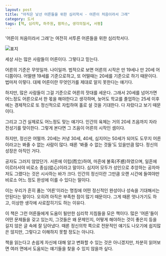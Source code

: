 ```yaml
---
layout: post
title: "아직은 낯선 어른들을 위한 심리학서 - 어른이 처음이라서 그래"
category: 도서
tags: [책, 심리학, 하주원, 팜파스, 생각의질서, 서평]
---
```


'어른이 처음이라서 그래'는
여전히 서투른 어른들을 위한 심리학서다.

![표지](https://lh3.googleusercontent.com/kBZKrgRtQHIktQgHgVfnUZ9XGE1qijN4kA5sdyLlc2LcKQQMSQvUDFBLNJ9OCaJPyxvNhw266e3CrA=s480)

세상 사는 많은 사람들이 어른이다.
그렇다고 믿는다.

어른의 기준은 무엇일까.
나이일까.
법적으로 보면 어른의 시작은 만 19세나 만 20세 어디쯤이다.
어떨땐 19세를 기준으로하고, 또 어떨때는 20세를 기준으로 하기 때문이다.
법마저 이렇다.
대체 어른이란 무엇인가를 제대로 알지 못한다는 얘기다.

하지만, 많은 사람들이 그걸 기준으로 어른의 잣대를 세운다.
그래서 20세를 넘어가면 어느정도 어른으로서 한 몫을 해야한다고 생각하며,
늦어도 학교를 졸업하는 25세 이후에는
경제적으로 또 정신적으로 자립하여 홀로 설 것을 기대한다.
다 자랐다고 보기 때문이다.

그리고 그건 실제로도 어느정도 맞는 얘기다.
인간의 육체는 거의 20세 즈음까지 자라 전성기를 맞이한다.
그렇게 본다면 그 즈음이 어른의 시작인 셈이다.

하지만, 정신은 어떨까.
20세는 커녕 30세, 40세, 심지어는 50세가 되어도
도무지 어른이라고는 봐줄 수 없는 사람이 많다.
때론 '봐줄 수 없는 것들'도 있을만큼 많다.
정신의 성장은 아직인 거다.

공자도 그러지 않았던가.
서른에 이립(而立)하여,
마흔에 불혹(不惑)하였으며,
일흔에 이르러서야 비로소 종심(從心)이라고 말이다.
심지어 모두가 성인으로 추앙하는 공자마저도 그랬다는 것은 시사하는 바가 크다.
인간의 정신이란 그만큼 오랜 시간에 들여야만 비로소 어느 정도 완성에 이를 수 있다는 말이다.

이는 우리가 흔히 품는 '어른'이라는 명칭에
어떤 정신적인 완성이나 성숙을 기대해서는 안된다는 말이다.
오히려 아직은 부족한 점이 많기 때문이다.
그게 때론 엇나가기도 하고, 이상한 생각에 사로잡히기도 하는 이유다.

이 책은 그런 어른들에게 도움이 될만한 심리학 지침들을 모은 책이다.
많은 '어른'들이 어떤 문제들을 갖고 있는지,
그것들은 왜 문제인지,
어떻게 해야하는 것이 좋은지 등을 길지 않은 글 속에 잘 담아냈다.
때론 정신의학 쪽으로 전문적인 얘기도 나오기에 쉽지많은 않지만,
그렇다고 이해하지 못할 정도는 아니다.

책을 읽는다고 손쉽게 자신에 대해 알고 변화할 수 있는 것은 아니겠지만,
차분히 읽어보면 여러 면에서 도움되는 얘기들을 찾을 수 있지 않을까 싶다.
